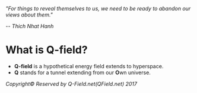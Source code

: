 _"For things to reveal themselves to us, we need to be ready to abandon our views about them."_

-- _Thich Nhat Hanh_

# What is Q-field?
- **Q-field** is a hypothetical energy field extends to hyperspace.
- **Q** stands for a tunnel extending from our **O**wn universe.

_Copyright&copy; Reserved by Q-Field.net(QField.net) 2017_
